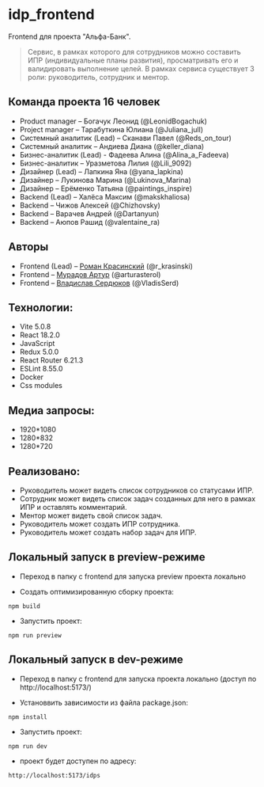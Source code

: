 # idp_frontend

Frontend для проекта "Альфа-Банк".

> Сервис, в рамках которого для сотрудников можно составить ИПР (индивидуальные планы развития), просматривать его и валидировать выполнение целей. В рамках сервиса существует 3 роли: руководитель, сотрудник и ментор.

## Команда проекта 16 человек
- Product manager – Богачук Леонид (@LeonidBogachuk)
- Project manager – Тарабуткина Юлиана (@Juliana_jull)
- Системный аналитик (Lead) – Сканави Павел (@Reds_on_tour)
- Системный аналитик – Андиева Диана (@keller_diana)
- Бизнес-аналитик (Lead) - Фадеева Алина (@Alina_a_Fadeeva)
- Бизнес-аналитик – Уразметова Лилия (@Lili_9092)
- Дизайнер (Lead) – Лапкина Яна (@yana_lapkina)
- Дизайнер – Лукинова Марина (@Lukinova_Marina)
- Дизайнер – Ерёменко Татьяна (@paintings_inspire)
- Backend (Lead) – Халёса Максим (@makskhaliosa)
- Backend – Чижов Алексей (@Chizhovsky)
- Backend – Варачев Андрей (@Dartanyun)
- Backend – Аюпов Рашид (@valentaine_ra)
## Авторы
- Frontend (Lead) – [Роман Красинский](https://github.com/RomanKrasinskiy) (@r_krasinski)
- Frontend – [Мурадов Артур](https://github.com/ArthurMur) (@arturasterol)
- Frontend – [Владислав Сердюков](https://github.com/VladislavSerduykov) (@VladisSerd)

## Технологии:

- Vite 5.0.8
- React 18.2.0
- JavaScript
- Redux 5.0.0
- React Router 6.21.3
- ESLint 8.55.0
- Docker
- Css modules

## Медиа запросы:

- 1920\*1080
- 1280\*832
- 1280\*720

## Реализовано:

- Руководитель может видеть список сотрудников со статусами ИПР.
- Сотрудник может видеть список задач созданных для него в рамках ИПР и оставлять
  комментарий.
- Ментор может видеть свой список задач.
- Руководитель может создать ИПР сотрудника.
- Руководитель может создать набор задач для ИПР.

## Локальный запуск в preview-режиме

- Переход в папку с frontend для запуска preview проекта локально

- Создать оптимизированную сборку проекта:

```
npm build
```

- Запустить проект:

```
npm run preview
```

## Локальный запуск в dev-режиме

- Переход в папку с frontend для запуска проекта локально (доступ по http://localhost:5173/)

- Установвить зависимости из файла package.json:

```
npm install
```

- Запустить проект:

```
npm run dev
```

- проект будет доступен по адресу:
  
```
http://localhost:5173/idps
```
